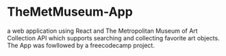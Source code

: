 # TheMetMuseum-App
a web application using React and The Metropolitan Museum of Art Collection API which supports searching and collecting favorite art objects. The App was fowllowed by a freecodecamp project. 
